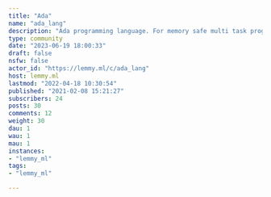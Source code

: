 ```yaml
---
title: "Ada" 
name: "ada_lang"
description: "Ada programming language. For memory safe multi task programming, elegant embedded bit fiddling and everything else in a readable way"
type: community
date: "2023-06-19 18:00:33"
draft: false
nsfw: false
actor_id: "https://lemmy.ml/c/ada_lang"
host: lemmy.ml
lastmod: "2022-04-18 10:30:54"
published: "2021-02-08 15:21:27"
subscribers: 24
posts: 30
comments: 12
weight: 30
dau: 1
wau: 1
mau: 1
instances:
- "lemmy_ml"
tags: 
- "lemmy_ml"

---
```

